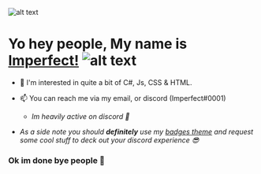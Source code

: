 
![alt text](https://cdn.discordapp.com/avatars/301512451453616128/502aeecb0d03e80d2ff4aac4a9971bf3.png?size=256)

# Yo hey people, My name is [Imperfect!](https://www.youtube.com/watch?v=dQw4w9WgXcQ) ![alt text](https://cdn.discordapp.com/emojis/779441124363862017.gif?v=1)

- 👀 I'm interested in quite a bit of C#, Js, CSS & HTML. 

- 📫 You can reach me via my email, or discord (Imperfect#0001)
    * *Im heavily active on discord 🌟*


 * *As a side note you should **definitely** use my [badges theme](https://github.com/ImperfectWasTaken/ImperfectsDiscordBadges) and request some *cool* stuff to deck out your discord experience 😎*

### Ok im done bye people 👋

<!---
ImperfectWasTaken/ImperfectWasTaken is a ✨ special ✨ repository because its `README.md` (this file) appears on your GitHub profile.
You can click the Preview link to take a look at your changes.
--->
